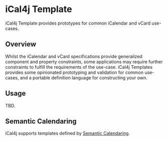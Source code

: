 # iCal4j Template

iCal4j Template provides prototypes for common iCalendar and vCard use-cases.

## Overview

Whilst the iCalendar and vCard specifications provide generalized component and property constraints, some applications
may require further constraints to fulfill the requirements of the use-case. iCal4j Templates provides some
opinionated prototyping and validation for common use-cases, and a portable definition language for constructing
your own.

## Usage

TBD.

## Semantic Calendaring

iCal4j supports templates defined by [Semantic Calendaring](https://www.semcal.org/concepts).
